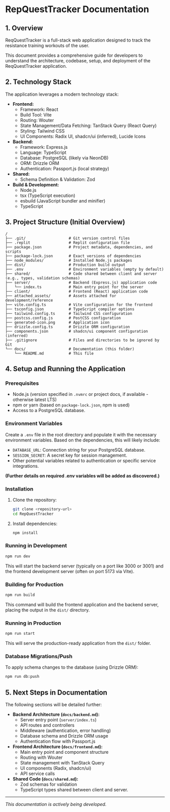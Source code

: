 # RepQuestTracker Documentation

## 1. Overview

ReqQuestTracker is a full-stack web application designed to track the resistance training workouts of the user.

This document provides a comprehensive guide for developers to understand the architecture, codebase, setup, and deployment of the ReqQuestTracker application.

## 2. Technology Stack

The application leverages a modern technology stack:

*   **Frontend:**
    *   Framework: React
    *   Build Tool: Vite
    *   Routing: Wouter
    *   State Management/Data Fetching: TanStack Query (React Query)
    *   Styling: Tailwind CSS
    *   UI Components: Radix UI, shadcn/ui (inferred), Lucide Icons
*   **Backend:**
    *   Framework: Express.js
    *   Language: TypeScript
    *   Database: PostgreSQL (likely via NeonDB)
    *   ORM: Drizzle ORM
    *   Authentication: Passport.js (local strategy)
*   **Shared:**
    *   Schema Definition & Validation: Zod
*   **Build & Development:**
    *   Node.js
    *   tsx (TypeScript execution)
    *   esbuild (JavaScript bundler and minifier)
    *   TypeScript

## 3. Project Structure (Initial Overview)

```
/
├── .git/                   # Git version control files
├── .replit                 # Replit configuration file
├── package.json            # Project metadata, dependencies, and scripts
├── package-lock.json       # Exact versions of dependencies
├── node_modules/           # Installed Node.js packages
├── dist/                   # Production build output
├── .env                    # Environment variables (empty by default)
├── shared/                 # Code shared between client and server (e.g., types, validation schemas)
├── server/                 # Backend (Express.js) application code
│   └── index.ts            # Main entry point for the server
├── client/                 # Frontend (React) application code
├── attached_assets/        # Assets attached for development/reference
├── vite.config.ts          # Vite configuration for the frontend
├── tsconfig.json           # TypeScript compiler options
├── tailwind.config.ts      # Tailwind CSS configuration
├── postcss.config.js       # PostCSS configuration
├── generated-icon.png      # Application icon
├── drizzle.config.ts       # Drizzle ORM configuration
├── components.json         # shadcn/ui component configuration (inferred)
├── .gitignore              # Files and directories to be ignored by Git
└── docs/                   # Documentation (this folder)
    └── README.md           # This file
```

## 4. Setup and Running the Application

### Prerequisites

*   Node.js (version specified in `.nvmrc` or project docs, if available - otherwise latest LTS)
*   npm or yarn (based on `package-lock.json`, npm is used)
*   Access to a PostgreSQL database.

### Environment Variables

Create a `.env` file in the root directory and populate it with the necessary environment variables. Based on the dependencies, this will likely include:

*   `DATABASE_URL`: Connection string for your PostgreSQL database.
*   `SESSION_SECRET`: A secret key for session management.
*   Other potential variables related to authentication or specific service integrations.

**(Further details on required .env variables will be added as discovered.)**

### Installation

1.  Clone the repository:
    ```bash
    git clone <repository-url>
    cd RepQuestTracker
    ```
2.  Install dependencies:
    ```bash
    npm install
    ```

### Running in Development

```bash
npm run dev
```
This will start the backend server (typically on a port like 3000 or 3001) and the frontend development server (often on port 5173 via Vite).

### Building for Production

```bash
npm run build
```
This command will build the frontend application and the backend server, placing the output in the `dist/` directory.

### Running in Production

```bash
npm run start
```
This will serve the production-ready application from the `dist/` folder.

### Database Migrations/Push

To apply schema changes to the database (using Drizzle ORM):
```bash
npm run db:push
```

## 5. Next Steps in Documentation

The following sections will be detailed further:

*   **Backend Architecture (`docs/backend.md`):**
    *   Server entry point (`server/index.ts`)
    *   API routes and controllers
    *   Middleware (authentication, error handling)
    *   Database schema and Drizzle ORM usage
    *   Authentication flow with Passport.js
*   **Frontend Architecture (`docs/frontend.md`):**
    *   Main entry point and component structure
    *   Routing with Wouter
    *   State management with TanStack Query
    *   UI components (Radix, shadcn/ui)
    *   API service calls
*   **Shared Code (`docs/shared.md`):**
    *   Zod schemas for validation
    *   TypeScript types shared between client and server.

---
*This documentation is actively being developed.* 